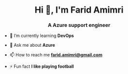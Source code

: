 <h1 align="center">Hi 👋, I'm Farid Amimri</h1>
<h3 align="center">A Azure support engineer</h3>

- 🌱 I’m currently learning **DevOps**

- 💬 Ask me about **Azure**

- 📫 How to reach me **farid.amimri@gmail.com**

- ⚡ Fun fact **I like playing football**

